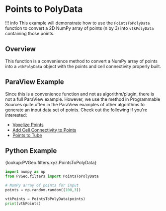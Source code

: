 # Points to PolyData

!!! info
    This example will demonstrate how to use the `PointsToPolyData` function to convert a 2D NumPy array of points (n by 3) into `vtkPolyData` containing those points.

## Overview
This function is a convenience method to convert a NumPy array of points into a `vtkPolyData` object with the points and cell connectivity properly built.


## ParaView Example

Since this is a convenience function and not as algorithm/plugin, there is not a full ParaView example. However, we use the method in Programmable Sources quite often in the ParaView examples of other algorithms to generate an input data set of points. Check out the following if you're interested:

- [Voxelize Points](voxelize-points.md)
- [Add Cell Connectivity to Points](add-cell-connectivity-to-points.md)
- [Points to Tube](points-to-tube.md)


## Python Example

{lookup:PVGeo.filters.xyz.PointsToPolyData}

```py
import numpy as np
from PVGeo.filters import PointsToPolyData

# NumPy array of points for input
points = np.random.random((100,3))

vtkPoints = PointsToPolyData(points)
print(vtkPoints)
```
